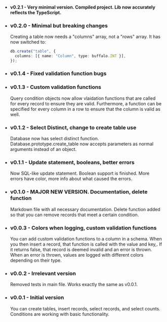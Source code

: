 - #### v0.2.1 - Very minimal version. Compiled project. Lib now accurately reflects the TypeScript.

- ### v0.2.0 - Minimal but breaking changes

  Creating a table now needs a "columns" array, not a "rows" array. It has now switched to:

  ```typescript
  db.create("table", {
    columns: [{ name: "Column", type: buffalo.INT }],
  });
  ```

- ### v0.1.4 - Fixed validation function bugs

- ### v0.1.3 - Custom validation functions

  Query condition objects now allow vlaidation functions that are called for every record to ensure they are valid.
  Furthermore, a function can be specified for every column in a row to ensure that the column is valid as well.

- ### v0.1.2 - Select Distinct, change to create table use

  Database now has select distinct function.
  Database.prototype.create_table now accepts parameters as normal arguments instead of an object.

- ### v0.1.1 - Update statement, booleans, better errors

  Now SQL-like update statement.
  Boolean support is finished.
  More errors have color, more info about what caused the errors.

- ### v0.1.0 - MAJOR NEW VERSION. Documentation, delete function

  Markdown file with all necessary documentation.
  Delete function added so that you can remove records that meet a certain condition.

- ### v0.0.3 - Colors when logging, custom validation functions

  You can add custom validation functions to a column in a schema. When you then insert a record, that function
  is called with the value and key,. If it returns false, that record is deemed invalid and an error is thrown.
  When an error is thrown, values are logged with different colors depending on their type.

- ### v0.0.2 - Irrelevant version

  Removed tests in main file. Works exactly the same as v0.0.1.

- ### v0.0.1 - Initial version
  You can create tables, insert records, select records, and select counts. Conditions are working with basic functionality.
